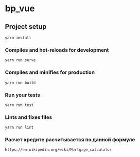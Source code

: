 # bp_vue

## Project setup
```
yarn install
```

### Compiles and hot-reloads for development
```
yarn run serve
```

### Compiles and minifies for production
```
yarn run build
```

### Run your tests
```
yarn run test
```

### Lints and fixes files
```
yarn run lint
```
### Расчет кредите расчитывается по данной формуле
```
https://en.wikipedia.org/wiki/Mortgage_calculator
```